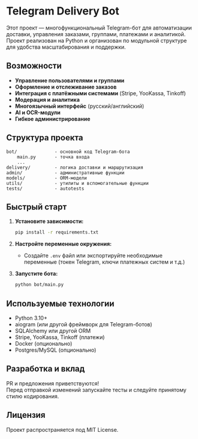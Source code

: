 # Telegram Delivery Bot

Этот проект — многофункциональный Telegram-бот для автоматизации доставки, управления заказами, группами, платежами и аналитикой. Проект реализован на Python и организован по модульной структуре для удобства масштабирования и поддержки.

## Возможности

- **Управление пользователями и группами**
- **Оформление и отслеживание заказов**
- **Интеграция с платёжными системами** (Stripe, YooKassa, Tinkoff)
- **Модерация и аналитика**
- **Многоязычный интерфейс** (русский/английский)
- **AI и OCR-модули**
- **Гибкое администрирование**

## Структура проекта

```
bot/              - основной код Telegram-бота
    main.py       - точка входа
    ...
delivery/         - логика доставки и маршрутизация
admin/            - административные функции
models/           - ORM-модели
utils/            - утилиты и вспомогательные функции
tests/            - autotests
```

## Быстрый старт

1. **Установите зависимости:**
   ```sh
   pip install -r requirements.txt
   ```

2. **Настройте переменные окружения:**
   - Создайте `.env` файл или экспортируйте необходимые переменные (токен Telegram, ключи платежных систем и т.д.)

3. **Запустите бота:**
   ```sh
   python bot/main.py
   ```

## Используемые технологии

- Python 3.10+
- aiogram (или другой фреймворк для Telegram-ботов)
- SQLAlchemy или другой ORM
- Stripe, YooKassa, Tinkoff (платежи)
- Docker (опционально)
- Postgres/MySQL (опционально)

## Разработка и вклад

PR и предложения приветствуются!  
Перед отправкой изменений запускайте тесты и следуйте принятому стилю кодирования.

## Лицензия

Проект распространяется под MIT License.
